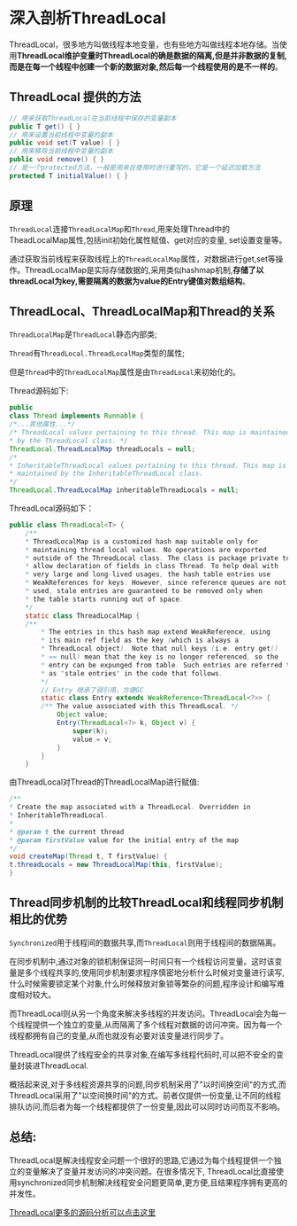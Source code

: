 # 深入剖析ThreadLocal

ThreadLocal，很多地方叫做线程本地变量，也有些地方叫做线程本地存储。当使用**ThreadLocal维护变量时ThreadLocal的确是数据的隔离,但是并非数据的复制,而是在每一个线程中创建一个新的数据对象,然后每一个线程使用的是不一样的**。

## ThreadLocal 提供的方法

```java
// 用来获取ThreadLocal在当前线程中保存的变量副本
public T get() { }
// 用来设置当前线程中变量的副本
public void set(T value) { }
// 用来移除当前线程中变量的副本
public void remove() { }
// 是一个protected方法，一般是用来在使用时进行重写的，它是一个延迟加载方法
protected T initialValue() { }
```

## 原理
`ThreadLocal`连接`ThreadLocalMap`和`Thread`,用来处理Thread中的TheadLocalMap属性,包括init初始化属性赋值、get对应的变量, set设置变量等。

通过获取当前线程来获取线程上的`ThreadLocalMap`属性，对数据进行get,set等操作。ThreadLocalMap是实际存储数据的,采用类似hashmap机制,**存储了以threadLocal为key,需要隔离的数据为value的Entry键值对数组结构**。

## ThreadLocal、ThreadLocalMap和Thread的关系
`ThreadLocalMap`是`ThreadLocal`静态内部类;

`Thread`有`ThreadLocal.ThreadLocalMap`类型的属性;

但是`Thread`中的`ThreadLocalMap`属性是由`ThreadLocal`来初始化的。

Thread源码如下:

```java
public
class Thread implements Runnable {
/*...其他属性...*/
/* ThreadLocal values pertaining to this thread. This map is maintained
* by the ThreadLocal class. */
ThreadLocal.ThreadLocalMap threadLocals = null;
/*
* InheritableThreadLocal values pertaining to this thread. This map is
* maintained by the InheritableThreadLocal class.
*/
ThreadLocal.ThreadLocalMap inheritableThreadLocals = null;
```

ThreadLocal源码如下：
```java
public class ThreadLocal<T> {
	/**
	* ThreadLocalMap is a customized hash map suitable only for
	* maintaining thread local values. No operations are exported
	* outside of the ThreadLocal class. The class is package private to
	* allow declaration of fields in class Thread. To help deal with
	* very large and long-lived usages, the hash table entries use
	* WeakReferences for keys. However, since reference queues are not
	* used, stale entries are guaranteed to be removed only when
	* the table starts running out of space.
	*/
	static class ThreadLocalMap {
	/**
		* The entries in this hash map extend WeakReference, using
		* its main ref field as the key (which is always a
		* ThreadLocal object). Note that null keys (i.e. entry.get()
		* == null) mean that the key is no longer referenced, so the
		* entry can be expunged from table. Such entries are referred to
		* as "stale entries" in the code that follows.
		*/
		// Entry 继承了弱引用，方便GC
		static class Entry extends WeakReference<ThreadLocal<?>> {
		/** The value associated with this ThreadLocal. */
			Object value;
			Entry(ThreadLocal<?> k, Object v) {
				super(k);
				value = v;
			}
		}
	}
```

由ThreadLocal对Thread的ThreadLocalMap进行赋值:
```java
/**
* Create the map associated with a ThreadLocal. Overridden in
* InheritableThreadLocal.
*
* @param t the current thread
* @param firstValue value for the initial entry of the map
*/
void createMap(Thread t, T firstValue) {
t.threadLocals = new ThreadLocalMap(this, firstValue);
}
```

## Thread同步机制的比较ThreadLocal和线程同步机制相比的优势

`Synchronized`用于线程间的数据共享,而`ThreadLocal`则用于线程间的数据隔离。

在同步机制中,通过对象的锁机制保证同一时间只有一个线程访问变量。这时该变量是多个线程共享的,使用同步机制要求程序慎密地分析什么时候对变量进行读写,什么时候需要锁定某个对象,什么时候释放对象锁等繁杂的问题,程序设计和编写难度相对较大。

而ThreadLocal则从另一个角度来解决多线程的并发访问。ThreadLocal会为每一个线程提供一个独立的变量,从而隔离了多个线程对数据的访问冲突。因为每一个线程都拥有自己的变量,从而也就没有必要对该变量进行同步了。

ThreadLocal提供了线程安全的共享对象,在编写多线程代码时,可以把不安全的变量封装进ThreadLocal.

概括起来说,对于多线程资源共享的问题,同步机制采用了"以时间换空间"的方式,而ThreadLocal采用了"以空间换时间"的方式。前者仅提供一份变量,让不同的线程排队访问,而后者为每一个线程都提供了一份变量,因此可以同时访问而互不影响。

## 总结:

ThreadLocal是解决线程安全问题一个很好的思路,它通过为每个线程提供一个独立的变量解决了变量并发访问的冲突问题。在很多情况下, ThreadLocal比直接使用synchronized同步机制解决线程安全问题更简单,更方便,且结果程序拥有更高的并发性。


[ThreadLocal更多的源码分析可以点击这里](https://www.cnblogs.com/dolphin0520/p/3920407.html)











